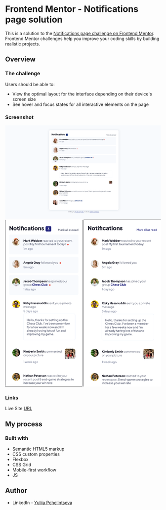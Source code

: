 # Frontend Mentor - Notifications page solution

This is a solution to the [Notifications page challenge on Frontend Mentor](https://www.frontendmentor.io/challenges/notifications-page-DqK5QAmKbC). Frontend Mentor challenges help you improve your coding skills by building realistic projects.

## Overview

### The challenge

Users should be able to:

- View the optimal layout for the interface depending on their device's screen size
- See hover and focus states for all interactive elements on the page


### Screenshot

<p align="middle">
<img src="./images/desktop.png" width="1000">
<img src="./images/mobile.png" width="250">
<img src="./images/mobile-2.png" width="250">
</p>

### Links

Live Site [URL](https://yuliia-p.github.io/News-homepage/)

## My process

### Built with

- Semantic HTML5 markup
- CSS custom properties
- Flexbox
- CSS Grid
- Mobile-first workflow
- JS

## Author

- LinkedIn - [Yuliia Pchelintseva](https://https://www.linkedin.com/in/yuliia-pch/)
